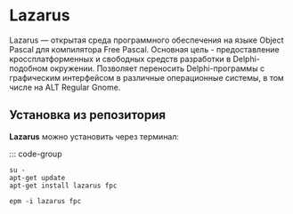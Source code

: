 # Lazarus

Lazarus — открытая среда программного обеспечения на языке Object Pascal для компилятора Free Pascal.
Основная цель - предоставление кроссплатформенных и свободных средств разработки в Delphi-подобном окружении. Позволяет переносить Delphi-программы с графическим интерфейсом в различные операционные системы, в том числе на ALT Regular Gnome.


## Установка из репозитория 

**Lazarus** можно установить через терминал:

::: code-group

```shell[apt-get]
su -
apt-get update
apt-get install lazarus fpc
```

```shell[epm]
epm -i lazarus fpc
```

